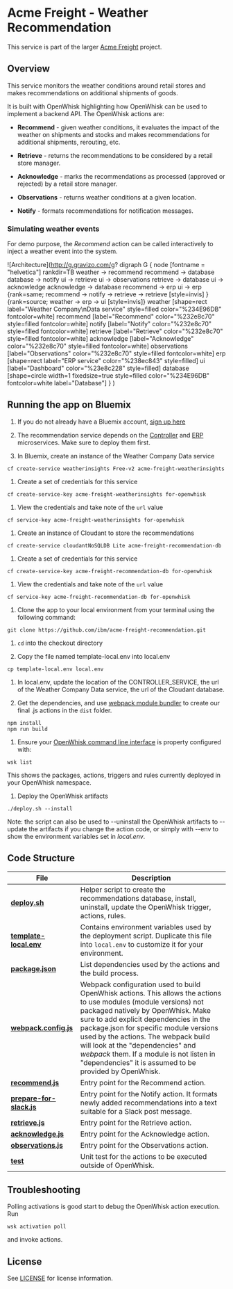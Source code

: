 # Acme Freight - Weather Recommendation

This service is part of the larger [Acme Freight](https://github.com/ibm/acme-freight) project.

## Overview

This service monitors the weather conditions around retail stores and makes recommendations on additional shipments of goods.

It is built with OpenWhisk highlighting how OpenWhisk can be used to implement a backend API. The OpenWhisk actions are:

  * **Recommend** - given weather conditions, it evaluates the impact of the weather on shipments and stocks and makes recommendations for additional shipments, rerouting, etc.

  * **Retrieve** - returns the recommendations to be considered by a retail store manager.

  * **Acknowledge** - marks the recommendations as processed (approved or rejected) by a retail store manager.

  * **Observations** - returns weather conditions at a given location.

  * **Notify** - formats recommendations for notification messages.

### Simulating weather events

For demo purpose, the *Recommend* action can be called interactively to inject a weather event into the system.

![Architecture](http://g.gravizo.com/g?
  digraph G {
    node [fontname = "helvetica"]
    rankdir=TB
    weather -> recommend
    recommend -> database
    database -> notify
    ui -> retrieve
    ui -> observations
    retrieve -> database
    ui -> acknowledge
    acknowledge -> database
    recommend -> erp
    ui -> erp
    {rank=same; recommend -> notify -> retrieve -> retrieve [style=invis] }
    {rank=source; weather -> erp -> ui [style=invis]}
    weather [shape=rect label="Weather Company\\nData service" style=filled color="%234E96DB" fontcolor=white]
    recommend [label="Recommend" color="%232e8c70" style=filled fontcolor=white]
    notify [label="Notify" color="%232e8c70" style=filled fontcolor=white]
    retrieve [label="Retrieve" color="%232e8c70" style=filled fontcolor=white]
    acknowledge [label="Acknowledge" color="%232e8c70" style=filled fontcolor=white]
    observations [label="Observations" color="%232e8c70" style=filled fontcolor=white]
    erp [shape=rect label="ERP service" color="%238ec843" style=filled]
    ui [label="Dashboard" color="%23e8c228" style=filled]
    database [shape=circle width=1 fixedsize=true style=filled color="%234E96DB" fontcolor=white label="Database"]
  }
)

## Running the app on Bluemix

1. If you do not already have a Bluemix account, [sign up here](https://ibm.com/bluemix)

1. The recommendation service depends on the [Controller](https://github.com/ibm/acme-freight-controller) and [ERP](https://github.com/ibm/acme-freight-erp) microservices. Make sure to deploy them first.

1. In Bluemix, create an instance of the Weather Company Data service

  ```
  cf create-service weatherinsights Free-v2 acme-freight-weatherinsights
  ```

1. Create a set of credentials for this service

  ```
  cf create-service-key acme-freight-weatherinsights for-openwhisk
  ```

1. View the credentials and take note of the `url` value

  ```
  cf service-key acme-freight-weatherinsights for-openwhisk
  ```

1. Create an instance of Cloudant to store the recommendations

  ```
  cf create-service cloudantNoSQLDB Lite acme-freight-recommendation-db
  ```

1. Create a set of credentials for this service

  ```
  cf create-service-key acme-freight-recommendation-db for-openwhisk
  ```

1. View the credentials and take note of the `url` value

  ```
  cf service-key acme-freight-recommendation-db for-openwhisk
  ```

1. Clone the app to your local environment from your terminal using the following command:

  ```
  git clone https://github.com/ibm/acme-freight-recommendation.git
  ```

1. `cd` into the checkout directory

1. Copy the file named template-local.env into local.env

  ```
  cp template-local.env local.env
  ```

1. In local.env, update the location of the CONTROLLER_SERVICE, the url of the Weather Company Data service, the url of the Cloudant database.

1. Get the dependencies, and use [webpack module bundler](https://webpack.github.io/) to create our final .js actions in the `dist` folder.

  ```
  npm install
  npm run build
  ```

1. Ensure your [OpenWhisk command line interface](https://console.ng.bluemix.net/openwhisk/cli) is property configured with:

  ```
  wsk list
  ```

  This shows the packages, actions, triggers and rules currently deployed in your OpenWhisk namespace.

1. Deploy the OpenWhisk artifacts

  ```
  ./deploy.sh --install
  ```

  Note: the script can also be used to --uninstall the OpenWhisk artifacts to --update the artifacts if you change the action code, or simply with --env to show the environment variables set in *local.env*.

## Code Structure

| File | Description |
| ---- | ----------- |
|[**deploy.sh**](deploy.sh)|Helper script to create the recommendations database, install, uninstall, update the OpenWhisk trigger, actions, rules.|
|[**template-local.env**](template-local.env)|Contains environment variables used by the deployment script. Duplicate this file into `local.env` to customize it for your environment.|
|[**package.json**](package.json)|List dependencies used by the actions and the build process.|
|[**webpack.config.js**](webpack.config.js)|Webpack configuration used to build OpenWhisk actions. This allows the actions to use modules (module versions) not packaged natively by OpenWhisk. Make sure to add explicit dependencies in the package.json for specific module versions used by the actions. The webpack build will look at the "dependencies" and *webpack* them. If a module is not listen in "dependencies" it is assumed to be provided by OpenWhisk.|
|[**recommend.js**](actions/recommend.js)|Entry point for the Recommend action.|
|[**prepare-for-slack.js**](actions/prepare-for-slack.js)|Entry point for the Notify action. It formats newly added recommendations into a text suitable for a Slack post message.|
|[**retrieve.js**](actions/retrieve.js)|Entry point for the Retrieve action.|
|[**acknowledge.js**](actions/acknowledge.js)|Entry point for the Acknowledge action.|
|[**observations.js**](actions/observations.js)|Entry point for the Observations action.|
|[**test**](test)|Unit test for the actions to be executed outside of OpenWhisk.|

## Troubleshooting

Polling activations is good start to debug the OpenWhisk action execution. Run
```
wsk activation poll
```
and invoke actions.

## License

See [LICENSE](LICENSE) for license information.
